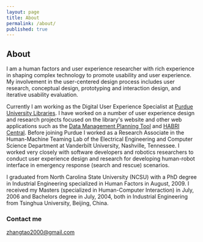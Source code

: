 ```yaml
---
layout: page
title: About
permalink: /about/
published: true
---
```



## About

I am a human factors and user experience researcher with rich experience in shaping complex technology to promote usability and user experience. My involvement in the user-centered design process includes user research, conceptual design, prototyping and interaction design, and iterative usability evaluation.

Currently I am working as the Digital User Experience Specialist at [Purdue University Libraries](http://www.lib.purdue.edu). I have worked on a number of user experience design and research projects focused on the library's website and other web applications such as the [Data Management Planning Tool](https://dmptool.org/) and [HABRI Central](https://habricentral.org/). Before joining Purdue I worked as a Research Associate in the Human-Machine Teaming Lab of the Electrical Engineering and Computer Science Department at Vanderbilt University, Nashville, Tennessee. I worked very closely with software developers and robotics researchers to conduct user experience design and research for developing human-robot interface in emergency response (search and rescue) scenarios.

I graduated from North Carolina State University (NCSU) with a PhD degree in Industrial Engineering specialized in Human Factors in August, 2009. I received my Masters (specialized in Human-Computer Interaction) in July, 2006 and Bachelors degree in July, 2004, both in Industrial Engineering from Tsinghua University, Beijing, China.


### Contact me

[zhangtao2000@gmail.com](mailto:zhangtao2000@gmail.com)
